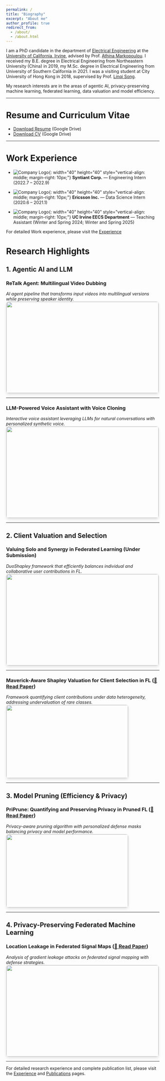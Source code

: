 ```yaml
---
permalink: /
title: "Biography"
excerpt: "About me"
author_profile: true
redirect_from: 
  - /about/
  - /about.html
---
```



<!-- Biography
------ -->
I am a PhD candidate in the department of [Electrical Engineering](https://engineering.uci.edu/dept/eecs) at the [University of California, Irvine](https://uci.edu), advised by Prof. [Athina Markopoulou](https://athinagroup.eng.uci.edu/athina/). I received my B.E. degree in Electrical Engineering from Northeastern University (China) in 2019, my M.Sc. degree in Electrical Engineering from University of Southern California in 2021. I was a visiting student at City University of Hong Kong in 2018, supervised by Prof. [Linqi Song](https://sites.google.com/site/aisquaredlab/about-us/linqi?authuser=0).

My research interests are in the areas of agentic AI, privacy-preserving machine learning, federated learning, data valuation and model efficiency.

<hr>

<!-- Education
======

* **University of California, Irvine, 09/2021 - Present**
  * Degree: PhD
  * Major: Electrical Engineering
  * GPA: 4.0/4.0

* **University of Southern California, 08/2019 - 05/2021**
  * Degree: Master
  * Major: Electrical Engineering
  * GPA: 3.71/4.0

* **Northeastern University (China), 09/2015 - 06/2019**
  * Degree: Bachelor
  * Major: Electronic Information Engineering
  * GPA: 93/100 -->

<!-- Research Experience
======

* PriPrune: Quantifying and Preserving Privacy in Pruned FL, 2022.11 – 2023.8.
  * Advisor: Prof. Athina Markopoulou (University of California Irvine).
  * Performed the first investigation of privacy guarantees for model pruning in FL. We also derived information-
theoretic upper bounds on the amount of information leaked by pruned FL models.
  * Introduced PriPrune – a privacy-aware algorithm for local model pruning, which uses a personalized per-
client defense mask and adapts the defense pruning rate so as to jointly optimize privacy and model perfor-
mance.

* Information Leakage In Personalized Federated Learning, 2022.4 – 2022.6.
  * Advisor: Prof. Athina Markopoulou (University of California Irvine).
  * Launched the gradient leakage attack (DLG attack) in personalized federated learning and articulated how personalized FL can influence the DLG attack with regard to different level of personalization. We showed that with low-level personalization, the DLG attack could easily reconstruct clients’ training data but with high-level personalization, the overall performance of DLG attack deteriorated a lot.
  * Proposed the PerFed-LDP, the per-example level differential privacy for personalized federated learning. We analyzed the privacy-utility tradeoff of PerFed-LDP and demonstrated the results of DLG attack in differentially private personalized FL.

* Privacy by Projection: Federated Population Density Estimation by Projecting on Random Features, 2021.12 – 2022.07.
  * Advisor: Prof. Athina Markopoulou (University of California Irvine).
  * Proposed a federated KDE framework for estimating the user population density,which not only kept users’ data local, but also protected against a malicious server that tries to infer users’ locations.
  * Our proposed federated Random Fourier feature (RFF) KDE leveraged a random feature representation of the KDE solution, in which each user’s information was irreversibly projected onto a small number of spatially delocalized basis functions.

* Location Leakage in Federated Signal Maps, 2021.11 – 2022.04.
  * Advisor: Prof. Athina Markopoulou (University of California Irvine).
  * launched the gradients leakage attack (DLG attack) on signal map prediction tasks and successfully recon- structed the average location of users’ private spatiotemporal dataset during the federated training process.
  * Proposed a defense approach that selects local batches so that the inferred location is far from the true average location, thus misleading the DLG attacker. Explored the tradeoff between utility in federated
signal map task and privacy in protecting clients’ data.

* SaferQ: Obfuscating Search Queries via Generative Adversarial Privacy, 2020.03 – 2020.05.
  * Advisor: Prof. Keith Chugg (University of Southern California).
  * Our proposed SaferQ extended the existing Generative Adversarial Privacy framework for sequence gen- eration problems. Deployed between browser and query log databases. Query logs will be obfuscated by SaferQ based on our desired privacy and utility tradeoff ratio.

* Secure Federated XGBoost Framework, 2018.09 – 2019.08.
  * Advisor: Prof. Linqi Song (City University of Hong Kong).
  * Our proposed secure federated XGBoost algorithm incorporated data aggregation and sparse federated up-
date processes to balance the tradeoff between privacy and learning performance.
  * Based on the characteristics of split finding in XGBoost, we introduced the anonymous virtual data cluster
in the data aggregation process and thus hided a specific user’s gradients under the anonymous cluster.


Work Experience
======

* 07/2022 - 09/2022: Engineering Intern
  * Syntiant Corp.
  * Research on keyword spotting with student-teacher framework.
  
* 06/2020 - 01/2021: Data Science Internship
  * Ericsson Inc.
  * Research on secure federated learning with XGBoost. -->

<!-- Preprints
====== -->

<!-- Publications
============

Chu, Tianyue\*, **Yang, Mengwei**\*, and Laoutaris, Nikolaos, and Markopoulou, Athina. “[PriPrune: Quantifying and Preserving Privacy in Pruned Federated Learning](https://arxiv.org/pdf/2310.19958.pdf)”, arXiv preprint arXiv:2310.19958 (2023), under review.

Bakopoulou, Evita\*, **Yang, Mengwei**\*, and Zhang, Jiang and Psounis, Konstantinos and Markopoulou, Athina, "[Location leakage in federated signal maps](https://arxiv.org/pdf/2112.03452.pdf).", accepted in IEEE Transactions on Mobile Computing, Oct. 2023

Zong, Zixiao and **Yang, Mengwei** and Ley, Justin and Butts, Carter T and Markopoulou, Athina, "[Privacy by projection: Federated population density estimation by projecting on random features](https://petsymposium.org/popets/2023/popets-2023-0019.pdf).", in Proceedings of Privacy Enhancing Technologies (PoPETs), 2023(1), Lausanne, Switzerland, July 2023.

**Yang, Mengwei** and Song, Linqi and Xu, Jie and Li, Congduan and Tan, Guozhen, "[The Tradeoff Between Privacy and Accuracy in Anomaly Detection Using Federated XGBoost](https://arxiv.org/pdf/1907.07157.pdf)", accepted and to appear in IJCAI Workshop: 1st International Workshop on Federated Machine Learning for User Privacy and Data Confidentiality (IJCAI-FL 2019).

(* means equal contributions) -->

<!-- Create content & metadata
------
For site content, there is one markdown file for each type of content, which are stored in directories like _publications, _talks, _posts, _teaching, or _pages. For example, each talk is a markdown file in the [_talks directory](https://github.com/academicpages/academicpages.github.io/tree/master/_talks). At the top of each markdown file is structured data in YAML about the talk, which the theme will parse to do lots of cool stuff. The same structured data about a talk is used to generate the list of talks on the [Talks page](https://academicpages.github.io/talks), each [individual page](https://academicpages.github.io/talks/2012-03-01-talk-1) for specific talks, the talks section for the [CV page](https://academicpages.github.io/cv), and the [map of places you've given a talk](https://academicpages.github.io/talkmap.html) (if you run this [python file](https://github.com/academicpages/academicpages.github.io/blob/master/talkmap.py) or [Jupyter notebook](https://github.com/academicpages/academicpages.github.io/blob/master/talkmap.ipynb), which creates the HTML for the map based on the contents of the _talks directory).

**Markdown generator**

I have also created [a set of Jupyter notebooks](https://github.com/academicpages/academicpages.github.io/tree/master/markdown_generator
) that converts a CSV containing structured data about talks or presentations into individual markdown files that will be properly formatted for the academicpages template. The sample CSVs in that directory are the ones I used to create my own personal website at stuartgeiger.com. My usual workflow is that I keep a spreadsheet of my publications and talks, then run the code in these notebooks to generate the markdown files, then commit and push them to the GitHub repository.

How to edit your site's GitHub repository
------
Many people use a git client to create files on their local computer and then push them to GitHub's servers. If you are not familiar with git, you can directly edit these configuration and markdown files directly in the github.com interface. Navigate to a file (like [this one](https://github.com/academicpages/academicpages.github.io/blob/master/_talks/2012-03-01-talk-1.md) and click the pencil icon in the top right of the content preview (to the right of the "Raw | Blame | History" buttons). You can delete a file by clicking the trashcan icon to the right of the pencil icon. You can also create new files or upload files by navigating to a directory and clicking the "Create new file" or "Upload files" buttons. 

Example: editing a markdown file for a talk
![Editing a markdown file for a talk](/images/editing-talk.png)

For more info
------
More info about configuring academicpages can be found in [the guide](https://academicpages.github.io/markdown/). The [guides for the Minimal Mistakes theme](https://mmistakes.github.io/minimal-mistakes/docs/configuration/) (which this theme was forked from) might also be helpful. -->

Resume and Curriculum Vitae
======

* [Download Resume](https://drive.google.com/file/d/1hJ_PxMJOuQ9Y9vYljS8wOoilbCTC-kw2/view?usp=sharing) (Google Drive)
* [Download CV](https://drive.google.com/file/d/1K1XW7Wvvu9hVXOOHt4uHwaJZhFklxLoW/view?usp=sharing) (Google Drive)

<hr>

Work Experience
======

<div style="margin-bottom: 1.5em;"></div>

* ![Company Logo](/images/syntiant.jpg){: width="40" height="40" style="vertical-align: middle; margin-right: 10px;"} **Syntiant Corp.** — Engineering Intern (2022.7 – 2022.9)

* ![Company Logo](/images/Ericsson_logo.png){: width="40" height="40" style="vertical-align: middle; margin-right: 10px;"} **Ericsson Inc.** — Data Science Intern (2020.6 – 2021.1)

* ![Company Logo](/images/UCI.png){: width="40" height="40" style="vertical-align: middle; margin-right: 10px;"} **UC Irvine EECS Department** — Teaching Assistant (Winter and Spring 2024; Winter and Spring 2025)

For detailed Work experience, please visit the [Experience](/experience/experience)

<div style="margin-bottom: 1.5em;"></div>

Research Highlights
======

## 1. Agentic AI and LLM

### ReTalk Agent: Multilingual Video Dubbing
*AI agent pipeline that transforms input videos into multilingual versions while preserving speaker identity.*
<a href="/images/retalk-overview.png" target="_blank">
<img src="/images/retalk-overview.png" width="500" height="300" style="cursor: pointer; border: 1px solid #ddd; border-radius: 8px; box-shadow: 0 4px 8px rgba(0,0,0,0.1);">
</a>
<hr>

### LLM-Powered Voice Assistant with Voice Cloning
*Interactive voice assistant leveraging LLMs for natural conversations with personalized synthetic voice.*
<a href="/images/llm-assistant-overview.png" target="_blank">
<img src="/images/llm-assistant-overview.png" width="500" height="300" style="cursor: pointer; border: 1px solid #ddd; border-radius: 8px; box-shadow: 0 4px 8px rgba(0,0,0,0.1);">
</a>
<hr>

## 2. Client Valuation and Selection

### Valuing Solo and Synergy in Federated Learning (Under Submission)
*DuoShapley framework that efficiently balances individual and collaborative user contributions in FL.*
<a href="/images/duoshapley-overview.png" target="_blank">
<img src="/images/duoshapley-overview.png" width="500" height="300" style="cursor: pointer; border: 1px solid #ddd; border-radius: 8px; box-shadow: 0 4px 8px rgba(0,0,0,0.1);">
</a>
<hr>

### Maverick-Aware Shapley Valuation for Client Selection in FL ([📄 Read Paper](https://openreview.net/forum?id=JtybGfTUdq))
*Framework quantifying client contributions under data heterogeneity, addressing undervaluation of rare classes.*
<a href="/images/maverick-shapley-overview.png" target="_blank">
<img src="/images/maverick-shapley-overview.png" width="400" height="240" style="cursor: pointer; border: 1px solid #ddd; border-radius: 8px; box-shadow: 0 4px 8px rgba(0,0,0,0.1);">
</a>
<hr>

## 3. Model Pruning (Efficiency & Privacy)

### PriPrune: Quantifying and Preserving Privacy in Pruned FL ([📄 Read Paper](https://doi.org/10.1145/3702241))
*Privacy-aware pruning algorithm with personalized defense masks balancing privacy and model performance.*
<a href="/images/priprune-overview.png" target="_blank">
<img src="/images/priprune-overview.png" width="400" height="240" style="cursor: pointer; border: 1px solid #ddd; border-radius: 8px; box-shadow: 0 4px 8px rgba(0,0,0,0.1);">
</a>
<hr>

## 4. Privacy-Preserving Federated Machine Learning

### Location Leakage in Federated Signal Maps ([📄 Read Paper](https://www.computer.org/csdl/journal/tm/2024/06/10315165/1S2UkRgrKMw))
*Analysis of gradient leakage attacks on federated signal mapping with defense strategies.*
<a href="/images/location-leakage-overview.png" target="_blank">
<img src="/images/location-leakage-overview.png" width="500" height="300" style="cursor: pointer; border: 1px solid #ddd; border-radius: 8px; box-shadow: 0 4px 8px rgba(0,0,0,0.1);">
</a>
<hr>

For detailed research experience and complete publication list, please visit the [Experience](/experience/experience) and [Publications](/publications/) pages.

